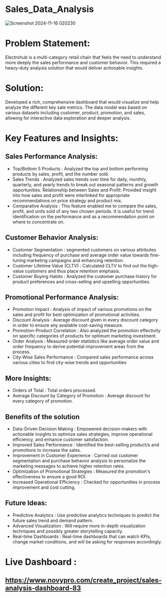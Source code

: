 # Sales_Data_Analysis
![Screenshot 2024-11-16 020230](https://github.com/user-attachments/assets/8c047d29-7b41-4b4a-8169-8a4d9c56e690)

# Problem Statement:
Electrohub is a multi-category retail chain that feels the need to understand more deeply the sales performance and customer behavior. This required a heavy-duty analysis solution that would deliver actionable insights.

# Solution:
Developed a rich, comprehensive dashboard that would visualize and help analyze the different key sale metrics. The data model was based on various datasets including customer, product, promotion, and sales, allowing for interactive data exploration and deeper analysis.

# Key Features and Insights:

## Sales Performance Analysis:

- Top/Bottom 5 Products : Analyzed the top and bottom performing products by sales, profit, and the number sold.
- Sales Trends : Analyzed sales trends over time for daily, monthly, quarterly, and yearly trends to break out seasonal patterns and growth opportunities.
Relationship between Sales and Profit: Provided insight into how sales and profit were interlinked for appropriate recommendations on price strategy and product mix.
- Comparative Analysis : This feature enabled me to compare the sales, profit, and units sold of any two chosen periods. It is useful for trend identification on the performance and as a recommendation point on where to concentrate on.

## Customer Behavior Analysis:

- Customer Segmentation : segmented customers on various attributes including frequency of purchase and average order value towards fine-tuning marketing campaigns and enhancing retention.
- Customer Lifetime Value (CLTV) : Calculated CLTV to find out the high-value customers and thus place retention emphasis.
- Customer Buying Habits : Analyzed the customer purchase history for product preferences and cross-selling and upselling opportunities.

## Promotional Performance Analysis:

- Promotion Impact : Analysis of impact of various promotions on the sales and profit for best optimization of promotional activities.
- Discount Analysis : Average discount given in every discount category in order to ensure any available cost-saving measure.
- Promotion-Product Correlation : Also analyzed the promotion effectivity on specific categories of products for optimum marketing investment.
- Order Analysis : Measured order statistics like average order value and order frequency to derive potential improvement areas from the process.
- City-Wise Sales Performance : Compared sales performance across various cities to find city-wise trends and opportunities

## More Insights:
- Orders of Total : Total orders processed.
- Average Discount by Category of Promotion : Average discount for every category of promotion.
 

## Benefits of the solution

- Data-Driven Decision Making : Empowered decision-makers with actionable insights to optimize sales strategies, improve operational efficiency, and enhance customer satisfaction.
- Improved Sales Performance : Identified the best-selling product/s and promotions to increase the sales.
- Improvement in Customer Experience : Carried out customer segmentation and purchase behavior analysis to personalize the marketing messages to achieve higher retention rates.
- Optimization of Promotional Strategies : Measured the promotion's effectiveness to ensure a good ROI.
- Increased Operational Efficiency : Checked for opportunities in process improvement and cost cutting.
 
## Future Ideas:
- Predictive Analytics : Use predictive analytics techniques to predict the future sales trend and demand pattern.
- Advanced Visualization : Will require more in-depth visualization techniques and possibly greater storytelling capacity.
- Real-time Dashboards : Real-time dashboards that can watch KPIs, change market conditions, and will be asking for responses accordingly.

# Live Dashboard :
## https://www.novypro.com/create_project/sales-analysis-dashboard-83
